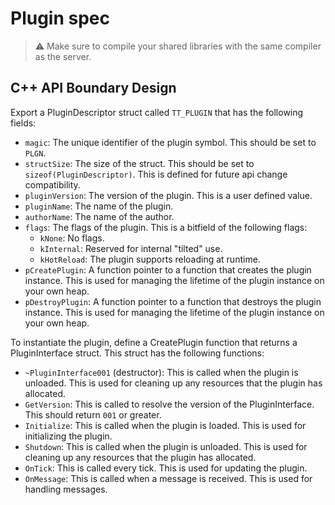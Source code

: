 # Plugin spec

> ⚠️ Make sure to compile your shared libraries with the same compiler as the server.

## C++ API Boundary Design

Export a PluginDescriptor struct called `TT_PLUGIN` that has the following fields:

- `magic`: The unique identifier of the plugin symbol. This should be set to `PLGN`.
- `structSize`: The size of the struct. This should be set to `sizeof(PluginDescriptor)`. This is defined for future api change compatibility.
- `pluginVersion`: The version of the plugin. This is a user defined value.
- `pluginName`: The name of the plugin.
- `authorName`: The name of the author.
- `flags`: The flags of the plugin. This is a bitfield of the following flags:
  - `kNone`: No flags.
  - `kInternal`: Reserved for internal "tilted" use.
  - `kHotReload`: The plugin supports reloading at runtime.
- `pCreatePlugin`: A function pointer to a function that creates the plugin instance. This is used for managing the lifetime of the plugin instance on your own heap.
- `pDestroyPlugin`: A function pointer to a function that destroys the plugin instance. This is used for managing the lifetime of the plugin instance on your own heap.

To instantiate the plugin, define a CreatePlugin function that returns a PluginInterface struct. This struct has the following functions:

- `~PluginInterface001` (destructor): This is called when the plugin is unloaded. This is used for cleaning up any resources that the plugin has allocated.
- `GetVersion`: This is called to resolve the version of the PluginInterface. This should return `001` or greater.
- `Initialize`: This is called when the plugin is loaded. This is used for initializing the plugin.
- `Shutdown`: This is called when the plugin is unloaded. This is used for cleaning up any resources that the plugin has allocated.
- `OnTick`: This is called every tick. This is used for updating the plugin.
- `OnMessage`: This is called when a message is received. This is used for handling messages.
